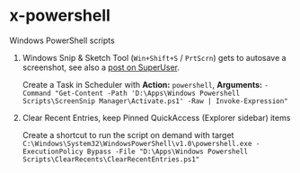 # x-powershell
Windows PowerShell scripts

1. Windows Snip & Sketch Tool (`Win+Shift+S` / `PrtScrn`) gets to autosave a screenshot, see also a [post on SuperUser](https://superuser.com/questions/1436068/auto-save-script-for-windows-shift-win-s-hotkey/1649816#1649816).

   Create a Task in Scheduler with **Action:** `powershell`, **Arguments:** `-Command "Get-Content -Path 'D:\Apps\Windows Powershell Scripts\ScreenSnip Manager\Activate.ps1' -Raw | Invoke-Expression"`
2. Clear Recent Entries, keep Pinned QuickAccess (Explorer sidebar) items

   Create a shortcut to run the script on demand with target `C:\Windows\System32\WindowsPowerShell\v1.0\powershell.exe -ExecutionPolicy Bypass -File "D:\Apps\Windows Powershell Scripts\ClearRecents\ClearRecentEntries.ps1"`
   
